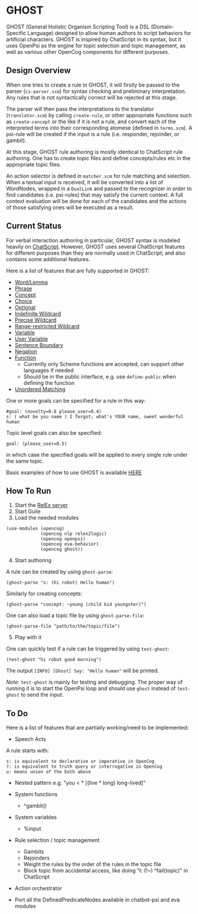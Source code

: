 # GHOST

GHOST (General Holistic Organism Scripting Tool) is a DSL (Domain-Specific
Language) designed to allow human authors to script behaviors for artificial
characters. GHOST is inspired by ChatScript in its syntax, but it uses OpenPsi
as the engine for topic selection and topic management, as well as various
other OpenCog components for different purposes.

## Design Overview

When one tries to create a rule in GHOST, it will firstly be passed to the
parser (`cs-parser.scm`) for syntax checking and preliminary interpretation.
Any rules that is not syntactically correct will be rejected at this stage.

The parser will then pass the interpretations to the translator (`translator.scm`)
by calling `create-rule`, or other appropriate functions such as `create-concept`
or the like if it is not a rule, and convert each of the interpreted terms into
their corresponding atomese (defined in `terms.scm`). A psi-rule will be created
if the input is a rule (i.e. responder, rejoinder, or gambit).

At this stage, GHOST rule authoring is mostly identical to ChatScript rule authoring.
One has to create topic files and define concepts/rules etc in the appropriate
topic files.

An action selector is defined in `matcher.scm` for rule matching and selection.
When a textual input is received, it will be converted into a list of WordNodes,
wrapped in a `DualLink` and passed to the recognizer in order to find candidates
(i.e. psi-rules) that may satisfy the current context. A full context evaluation
will be done for each of the candidates and the actions of those satisfying ones
will be executed as a result.

## Current Status

For verbal interaction authoring in particular, GHOST syntax is modeled heavily
on [ChatScript](https://github.com/bwilcox-1234/ChatScript/blob/master/WIKI/ChatScript-Basic-User-Manual.md#rules).
However, GHOST uses several ChatScript features for different purposes than
they are normally used in ChatScript; and also contains some additional features.

Here is a list of features that are fully supported in GHOST:
- [Word/Lemma](https://github.com/bwilcox-1234/ChatScript/blob/master/WIKI/ChatScript-Basic-User-Manual.md#canonization)
- [Phrase](https://github.com/bwilcox-1234/ChatScript/blob/master/WIKI/ChatScript-Basic-User-Manual.md#proper-names)
- [Concept](https://github.com/bwilcox-1234/ChatScript/blob/master/WIKI/ChatScript-Basic-User-Manual.md#concepts)
- [Choice](https://github.com/bwilcox-1234/ChatScript/blob/master/WIKI/ChatScript-Basic-User-Manual.md#choices--)
- [Optional](https://github.com/bwilcox-1234/ChatScript/blob/master/WIKI/ChatScript-Basic-User-Manual.md#optional-words--)
- [Indefinite Wildcard](https://github.com/bwilcox-1234/ChatScript/blob/master/WIKI/ChatScript-Basic-User-Manual.md#simple-indefinite-wildcards-)
- [Precise Wildcard](https://github.com/bwilcox-1234/ChatScript/blob/master/WIKI/ChatScript-Basic-User-Manual.md#precise-wildcards-n)
- [Range-restricted Wildcard](https://github.com/bwilcox-1234/ChatScript/blob/master/WIKI/ChatScript-Basic-User-Manual.md#range-restricted-wildcards-n)
- [Variable](https://github.com/bwilcox-1234/ChatScript/blob/master/WIKI/ChatScript-Basic-User-Manual.md#_-match-variables)
- [User Variable](https://github.com/bwilcox-1234/ChatScript/blob/master/WIKI/ChatScript-Basic-User-Manual.md#user_variables)
- [Sentence Boundary](https://github.com/bwilcox-1234/ChatScript/blob/master/WIKI/ChatScript-Basic-User-Manual.md#sentence-boundaries--and-)
- [Negation](https://github.com/bwilcox-1234/ChatScript/blob/master/WIKI/ChatScript-Basic-User-Manual.md#not--and-notnot-)
- [Function](https://github.com/bwilcox-1234/ChatScript/blob/master/WIKI/ChatScript-Advanced-User-Manual.md#functions)
  - Currently only Scheme functions are accepted, can support other languages if needed
  - Should be in the public interface, e.g. use `define-public` when defining the function
- [Unordered Matching](https://github.com/bwilcox-1234/ChatScript/blob/master/WIKI/ChatScript-Basic-User-Manual.md#unordered-matching--)


One or more goals can be specified for a rule in this way:

```
#goal: (novelty=0.8 please_user=0.4)
s: ( what be you name ) I forgot; what's YOUR name, sweet wonderful human
```

Topic level goals can also be specified:

```
goal: (please_user=0.5)
```

in which case the specified goals will be applied to every single rule under
the same topic.

Basic examples of how to use GHOST is available [HERE](https://github.com/opencog/opencog/blob/master/examples/ghost/basic.scm)


## How To Run

1) Start the [RelEx server](https://github.com/opencog/relex#opencog-serversh)
2) Start Guile
3) Load the needed modules
```
(use-modules (opencog)
             (opencog nlp relex2logic)
             (opencog openpsi)
             (opencog eva-behavior)
             (opencog ghost))
```
4) Start authoring

A rule can be created by using `ghost-parse`:

```
(ghost-parse "s: (hi robot) Hello human")
```

Similarly for creating concepts:

```
(ghost-parse "concept: ~young (child kid youngster)")
```

One can also load a topic file by using `ghost-parse-file`:

```
(ghost-parse-file "path/to/the/topic/file")
```

5) Play with it

One can quickly test if a rule can be triggered by using `test-ghost`:

```
(test-ghost "hi robot good morning")
```

The output `[INFO] [Ghost] Say: "Hello human"` will be printed.

*Note*: `test-ghost` is mainly for testing and debugging. The
proper way of running it is to start the OpenPsi loop and should use
`ghost` instead of `test-ghost` to send the input.

## To Do

Here is a list of features that are partially working/need to be implemented:

- Speech Acts

A rule starts with:

```
s: is equivalent to declarative or imperative in OpenCog
?: is equivalent to truth query or interrogative in OpenCog
u: means union of the both above
```

- Nested pattern e.g. "you < * [(live * long) long-lived]"

- System functions
  - ^gambit()

- System variables
  - %input

- Rule selection / topic management
  - Gambits
  - Rejoinders
  - Weight the rules by the order of the rules in the topic file
  - Block topic from accidental access, like doing "t: (!~) ^fail(topic)" in ChatScript

- Action orchestrator

- Port all the DefinedPredicateNodes available in chatbot-psi and eva modules
